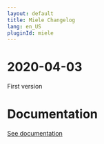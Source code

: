 ```yaml
---
layout: default
title: Miele Changelog
lang: en_US
pluginId: miele
---
```


# 2020-04-03

First version

# Documentation

[See documentation]({{site.baseurl}}/{{page.pluginId}})
